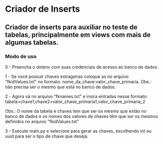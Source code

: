 # Criador de Inserts

## Criador de inserts para auxiliar no teste de tabelas, principalmente em views com mais de algumas tabelas.

### Modo de uso

0 - Preencha o dotenv com suas credenciais de acesso ao banco de dados.

1 - Se você possuir chaves estrageiras coloque as no arquivo "fkidValues.txt" no formato: nome_da_chave:valor_chave_primaria. Obs.: não precisa ser o mesmo que está no banco de dados.

2 - Agora vá no arquivo "fknames.txt" e insira entradas nesse formato: tabela>chave1,chave2=valor_chave_primaria1,valor_chave_primaria_2

Obs.: O nome da tabela e chaves tem que ser os mesmo que estão no banco de dados e os nomes dos valores de chaves têm que ser os mesmos definidos no arquivo "fkidValues.txt"

3 - Execute main.py e selecione para gerar as chaves, escolhendo int ou uuid para ser o tipo de chave que deseja.
